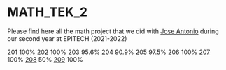 # MATH_TEK_2

Please find here all the math project that we did with [Jose Antonio](https://github.com/eljoserass) during our second year at EPITECH (2021-2022)

[201](https://github.com) 100%
[202](https://github.com) 100%
[203](https://github.com) 95.6%
[204](https://github.com) 90.9%
[205](https://github.com) 97.5%
[206](https://github.com) 100%
[207](https://github.com) 100%
[208](https://github.com) 50%
[209](https://github.com) 100%

